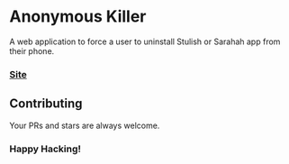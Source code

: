 # Anonymous Killer

A web application to force a user to uninstall Stulish or Sarahah app from their phone.

### [Site](https://github.com/rousan/sl/blob/master/CONTRIBUTING.md)

## Contributing

Your PRs and stars are always welcome.

### Happy Hacking!